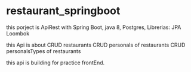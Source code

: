 # restaurant_springboot

this porject is ApiRest with Spring Boot, java 8, Postgres, 
Librerias:
JPA
Loombok

this Api is about 
CRUD restaurants 
CRUD personals of restaurants
CRUD personalsTypes of restaurants

this api is building for practice frontEnd.

